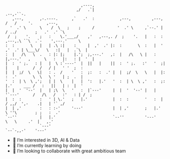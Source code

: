 ```
                                 ,----,                                                                     
                               ,/   .`|                                          .--,-``-.                  
   ,---,       ,-.----.      ,`   .'  :           ,---,         ,---,           /   /     '.      ,---,     
  '  .' \      \    /  \   ;    ;     /          '  .' \     ,`--.' |          / ../        ;   .'  .' `\   
 /  ;    '.    ;   :    \.'___,/    ,'   ,---,. /  ;    '.   |   :  :    ,---,.\ ``\  .`-    ',---.'     \  
:  :       \   |   | .\ :|    :     |  ,'  .' |:  :       \  :   |  '  ,'  .' | \___\/   \   :|   |  .`\  | 
:  |   /\   \  .   : |: |;    |.';  ;,---.'   ,:  |   /\   \ |   :  |,---.'   ,      \   :   |:   : |  '  | 
|  :  ' ;.   : |   |  \ :`----'  |  ||   |    ||  :  ' ;.   :'   '  ;|   |    |      /  /   / |   ' '  ;  : 
|  |  ;/  \   \|   : .  /    '   :  ;:   :  .' |  |  ;/  \   \   |  |:   :  .'       \  \   \ '   | ;  .  | 
'  :  | \  \ ,';   | |  \    |   |  ':   |.'   '  :  | \  \ ,'   :  ;:   |.'     ___ /   :   ||   | :  |  ' 
|  |  '  '--'  |   | ;\  \   '   :  |`---'     |  |  '  '--' |   |  '`---'      /   /\   /   :'   : | /  ;  
|  :  :        :   ' | \.'   ;   |.'           |  :  :       '   :  |          / ,,/  ',-    .|   | '` ,/   
|  | ,'        :   : :-'     '---'             |  | ,'       ;   |.'           \ ''\        ; ;   :  .'     
`--''          |   |.'                         `--''         '---'              \   \     .'  |   ,.'       
               `---'                                                             `--`-,,-'    '---'                                                                                                                                            
```
- 👀 I’m interested in 3D, AI & Data
- 🌱 I’m currently learning by doing
- 💞️ I’m looking to collaborate with great ambitious team

<!---
francoisbonnard/francoisbonnard is a ✨ special ✨ repository because its `README.md` (this file) appears on your GitHub profile.
You can click the Preview link to take a look at your changes.
--->
